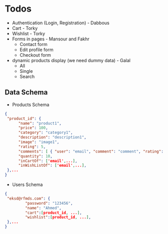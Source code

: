 # Todos

- Authentication (Login, Registration) - Dabbous
- Cart - Torky
- Wishlist - Torky
- Forms in pages - Mansour and Fakhr
  - Contact form
  - Edit profile form
  - Checkout form
- dynamic products display (we need dummy data) - Galal
  - All
  - Single
  - Search

## Data Schema

- Products Schema

```json
{
 "product_id": {
      "name": "product1",
      "price": 100,
      "category": "category1",
      "description": "description1",
      "image": "image1",
      "rating": 5,
      "comments": [ { "user": "email", "comment": "comment", "rating": 5 },...],
      "quantity": 10,
      "inCartOf": ['email',...], 
      "inWishListOf": ['email',...], 
 },...
}
```

- Users Schema

```json
{
 "eksd@rfmds.com": {
         "password": "123456",
         "name": "Ahmed",
         "cart":[product_id, ...],
         "wishlist":[product_id, ...],
 },...
}
```
